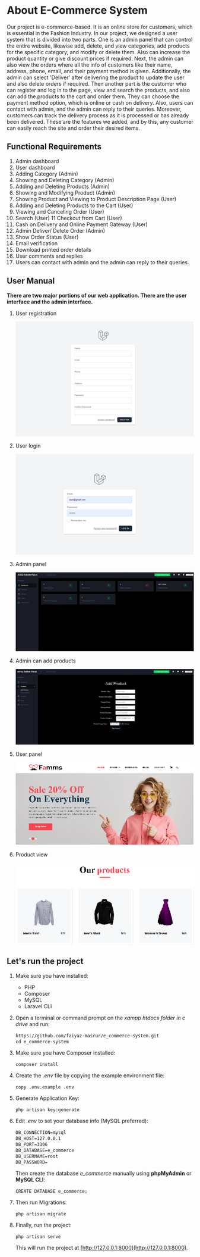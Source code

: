 # About E-Commerce System
Our project is e-commerce-based. It is an online store for customers, which is essential in the Fashion Industry. In our project, we designed a user system that is divided into two parts. One is an admin panel that can control the entire website, likewise add, delete, and view categories, add products for the specific category, and modify or delete them. Also can increase the product quantity or give discount prices if required. Next, the admin can also view the orders where all the info of customers like their name, address, phone, email, and their payment method is given. Additionally, the admin can select 'Deliver' after delivering the product to update the user and also delete orders if required. Then another part is the customer who can register and log in to the page, view and search the products, and also can add the products to the cart and order them. They can choose the payment method option, which is online or cash on delivery. Also, users can contact with admin, and the admin can reply to their queries. Moreover, customers can track the delivery process as it is processed or has already been delivered. 
These are the features we added, and by this, any customer can easily reach the site and order their desired items.

## Functional Requirements
1. Admin dashboard 
2. User dashboard 
3. Adding Category (Admin) 
4. Showing and Deleting Category (Admin) 
5. Adding and Deleting Products (Admin) 
6. Showing and Modifying Product (Admin) 
7. Showing Product and Viewing to Product Description Page (User) 
8. Adding and Deleting Products to the Cart (User) 
9. Viewing and Canceling Order (User) 
10. Search (User) 
11 Checkout from Cart (User) 
12. Cash on Delivery and Online Payment Gateway (User) 
13. Admin Deliver/ Delete Order (Admin) 
14. Show Order Status (User) 
15. Email verification
16. Download printed order details
17. User comments and replies
18. Users can contact with admin and the admin can reply to their queries.

## User Manual
**There are two major portions of our web application. There are the user interface and the admin interface.**

1. User registration  

   ![Registration Page](https://github.com/faiyaz-masrur/e_commerce-system/blob/8c813d5c8690ff779d58ef99b6174849a2646e38/RegistrationSS.png)  

2. User login  

   ![Login Page](https://github.com/faiyaz-masrur/e_commerce-system/blob/8c813d5c8690ff779d58ef99b6174849a2646e38/LoginSS.png)  

3. Admin panel  

   ![Admin Dashboard](https://github.com/faiyaz-masrur/e_commerce-system/blob/8c813d5c8690ff779d58ef99b6174849a2646e38/AdminPanalSS.png)  

4. Admin can add products  

   ![Add Product](https://github.com/faiyaz-masrur/e_commerce-system/blob/8c813d5c8690ff779d58ef99b6174849a2646e38/AdminProductsPanalSS.png)  

5. User panel  

   ![User View](https://github.com/faiyaz-masrur/e_commerce-system/blob/8c813d5c8690ff779d58ef99b6174849a2646e38/UserPanalSS.png)  

6. Product view  

   ![Products View](https://github.com/faiyaz-masrur/e_commerce-system/blob/8c813d5c8690ff779d58ef99b6174849a2646e38/ProductsSS.png)


## Let's run the project
1. Make sure you have installed:
   
   - PHP
   - Composer
   - MySQL
   - Laravel CLI
     
2. Open a terminal or command prompt on the _xampp htdocs folder in c drive_ and run:
   
   ```
   https://github.com/faiyaz-masrur/e_commerce-system.git
   cd e_commerce-system
   ```

3. Make sure you have Composer installed:

   ```
   composer install
   ```
   
4. Create the _.env_ file by copying the example environment file:

   ```
   copy .env.example .env
   ```

5. Generate Application Key:

   ```
   php artisan key:generate
   ```

6. Edit *.env* to set your database info (MySQL preferred):

   ```
   DB_CONNECTION=mysql
   DB_HOST=127.0.0.1
   DB_PORT=3306
   DB_DATABASE=e_commerce
   DB_USERNAME=root
   DB_PASSWORD=
   ```
   
   Then create the database *e_commerce* manually using **phpMyAdmin** or **MySQL CLI**:

   ```
   CREATE DATABASE e_commerce;
   ```

8. Then run Migrations:

   ```
   php artisan migrate
   ```

9. Finally, run the project:

   ```
   php artisan serve
   ```

   This will run the project at [http://127.0.0.1:8000](http://127.0.0.1:8000).

